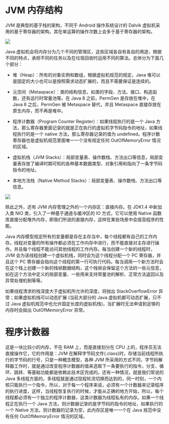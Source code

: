 # JVM 内存结构

JVM 是典型的基于栈的架构，不同于 Android 操作系统设计的 Dalvik 虚拟机采用的基于寄存器的架构，其在单运算的操作次数上会多于基于寄存器的架构。

![](https://i.postimg.cc/gjTdmWgY/image.png)

Java 虚拟机会将内存分为几个不同的管理区，这些区域各自有各自的用途，根据不同的特点，承担不同的任务以及在垃圾回收时运用不同的算法。总体分为下面几个部分：

- 堆（Heap）：所有的对象实例和数组，根据虚拟机规范的规定，Java 堆可以是固定的大小也可以是按照需求动态扩展的，而且不需要保证是连续的。

- 元空间（Metaspace）：类的结构信息，如类的字段、方法、接口、构造函数，还有运行时常量池等。在 Java 8 之前，PermGen 是存放在堆中，在 Java 8 之后，PermGen 被 Metaspace 替代，并且 Metaspace 直接存放在原生内存，而不再是堆中。

- 程序计数器（Program Counter Register）：如果线程执行的是一个 Java 方法，那么寄存器里面记录的就是正在执行的虚拟机字节码指令的地址，如果线程执行的是一个 native 方法，那么寄存器记录的值为 undefined。程序计数寄存器也是虚拟机规范里面唯一一个没有规定任何 OutOfMemoryError 情况的区域。

- 虚拟机栈（JVM Stacks）：局部变量表、操作数栈、方法出口等信息，局部变量表存放了编译时期可知的各种基本数据类型、对象引用和指向了一条字节码指令的地址。

- 本地方法栈（Native Method Stacks）：局部变量表、操作数栈、方法出口等信息。

![](https://i.postimg.cc/bJX9VCkd/image.png)

除此之外，还有 JVM 内存管理之外的一个内存区：直接内存。在 JDK1.4 中新加入类 NIO 类，引入了一种基于通道与缓冲区的 IO 方式，它可以使用 Native 函数库直接分配堆外内存，即我们所说的直接内存，这样在某些场景中会提高程序的性能。

Java 内存模型规定所有的变量都是存在主存当中，每个线程都有自己的工作内存。线程对变量的所有操作都必须在工作内存中进行，而不能直接对主存进行操作。并且每个线程不能访问其他线程的工作内存。每当创建一个新的线程时，JVM 会为该线程创建一个虚拟机栈，同时会为这个线程分配一个 PC 寄存器，并且这个 PC 寄存器会指向这个线程的第一行可执行代码。每当调用一个新方法时会在这个栈上创建一个新的栈帧数据结构，这个栈帧会保留这个方法的一些元信息，如在这个方法中定义的局部变量、一些用来支持常量池的解析、正常方法返回以及异常处理机制等等。

如果线程清求的栈深度大于虚拟机所允许的深度，将抛出 StackOverflowError 异常；如果虚拟机栈可以动态扩展 (当前大部分的 Java 虚拟机都可动态扩展，只不过 Java 虚拟机规范中也允许固定长度的虚拟机栈)，当扩展时无法申请到足够的内存时会拋出 OutOfMemoryError 异常。

# 程序计数器

这是一块比较小的内存，不在 RAM 上，而是直接划分在 CPU 上的，程序员无法直接操作它，它的作用是：JVM 在解释字节码文件(.class)时，存储当前线程所执行的字节码的行号，只是一种概念模型，各种 JVM 所采用的方式不同，字节码解释器工作时，就是通过改变程序计数器的值来选取下一条要执行的指令，分支、循环、跳转、等基础功能都是依赖此技术区完成的。还有一种情况，就是我们常说的 Java 多线程方面的，多线程就是通过现程轮流切换而达到的，同一时刻，一个内核只能执行一个指令，所以，对于每一个程序来说，必须有一个计数器来记录程序的执行进度，这样，当线程恢复执行的时候，才能从正确的地方开始，所以，每个线程都必须有一个独立的程序计数器，这类计数器为线程私有的内存。如果一个线程正在执行一个 Java 方法，则计数器记录的是字节码的指令的地址，如果执行的一个 Native 方法，则计数器的记录为空，此内存区是唯一一个在 Java 规范中没有任何 OutOfMemoryError 情况的区域。
